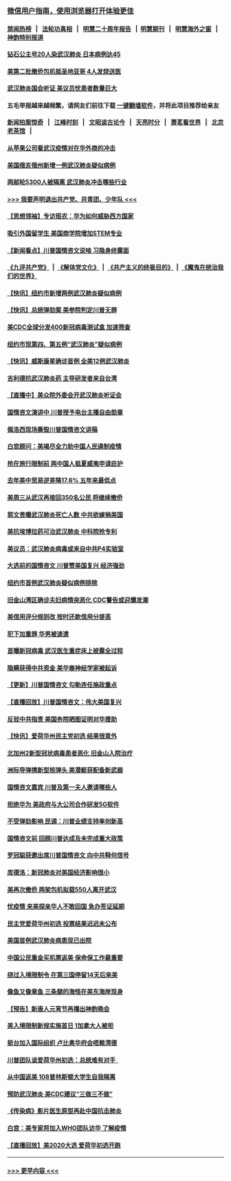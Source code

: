 ### [微信用户指南，使用浏览器打开体验更佳](https://github.com/gfw-breaker/banned-news1/blob/master/indexes/wechat-guide.md?t=0)
#### [禁闻热榜](热点新闻.md?t=0)  &nbsp;&nbsp;|&nbsp;&nbsp; [法轮功真相](https://github.com/gfw-breaker/truth/blob/master/README.md?t=0) &nbsp;&nbsp;|&nbsp;&nbsp; [明慧二十周年报告](https://github.com/gfw-breaker/mh-reports/blob/master/README.md?t=0) &nbsp;&nbsp;|&nbsp;&nbsp;[明慧期刊](https://github.com/gfw-breaker/mh-qikan) &nbsp;&nbsp;|&nbsp;&nbsp; [明慧海外之窗](https://github.com/gfw-breaker/mh-news/blob/master/README.md?t=0) &nbsp;&nbsp;|&nbsp;&nbsp; [神韵特别报道](https://github.com/gfw-breaker/mh-news/blob/master/shenyun.md?t=0)
#### [钻石公主号20人染武汉肺炎 日本病例达45](../pages/nsc412/n11847823.md?t=02061311) 
#### [美第二批撤侨包机抵圣地亚哥 4人发烧送医](../pages/nsc412/n11847923.md?t=02061311) 
#### [武汉肺炎国会听证 美议员忧患者数量巨大](../pages/nsc412/n11844851.md?t=02061311) 
#### 五毛举报越来越频繁，请网友们前往下载 [一键翻墙软件](https://github.com/gfw-breaker/ssr-accounts)，并将此项目推荐给亲友
#### [新闻拍案惊奇](https://github.com/gfw-breaker/banned-news1/blob/master/pages/link4.md) &nbsp;&nbsp;|&nbsp;&nbsp; [江峰时刻](https://github.com/gfw-breaker/banned-news1/blob/master/pages/link4.md) &nbsp;&nbsp;|&nbsp;&nbsp; [文昭谈古论今](https://github.com/gfw-breaker/banned-news1/blob/master/pages/link4.md) &nbsp;&nbsp;|&nbsp;&nbsp; [天亮时分](https://github.com/gfw-breaker/banned-news1/blob/master/pages/link4.md) &nbsp;&nbsp;|&nbsp;&nbsp; [萧茗看世界](https://github.com/gfw-breaker/banned-news1/blob/master/pages/link4.md) &nbsp;&nbsp;|&nbsp;&nbsp; [北京老茶馆](https://github.com/gfw-breaker/banned-news1/blob/master/pages/link4.md) &nbsp;&nbsp;|&nbsp;&nbsp; 
#### [从苹果公司看武汉疫情对在华外商的冲击](../pages/nsc412/n11847586.md?t=02061311) 
#### [美国俄亥俄州新增一例武汉肺炎疑似病例](../pages/nsc412/n11847714.md?t=02061311) 
#### [两邮轮5300人被隔离 武汉肺炎冲击哪些行业](../pages/nsc412/n11847456.md?t=02061311) 
#### [>>> 我要声明退出共产党、共青团、少年队 <<<](https://github.com/begood0513/goodnews/blob/master/quit/letter.md) 
#### [【思想领袖】专访班农：华为如何威胁西方国家](../pages/nsc412/n11847306.md?t=02061311) 
#### [吸引外国留学生 美国商学院增加STEM专业](../pages/nsc412/n11847417.md?t=02061311) 
#### [【新闻看点】川普国情咨文说啥 习隐身终露面](../pages/nsc412/n11847016.md?t=02061311) 
#### [《九评共产党》](https://github.com/begood0513/9ping.md/blob/master/README.md) &nbsp;|&nbsp; [《解体党文化》](../../../../jtdwh.md/blob/master/README.md)  &nbsp;|&nbsp; [《共产主义的终极目的》](../../../../gczydzjmd.md/blob/master/README.md) &nbsp;|&nbsp; [《魔鬼在统治我们的世界》](../../../../mgztzwmdsj.md/blob/master/README.md) 
#### [【快讯】纽约市新增两例武汉肺炎疑似病例](../pages/nsc412/n11847250.md?t=02061311) 
#### [【快讯】总统弹劾案 美参院判定川普无罪](../pages/nsc412/n11847316.md?t=02061311) 
#### [美CDC全球分发400新冠病毒测试盒 加速筛查](../pages/nsc412/n11847260.md?t=02061311) 
#### [纽约市现第四、第五例“武汉肺炎”疑似病例](../pages/nsc412/n11847332.md?t=02061311) 
#### [【快讯】威斯康星确诊首例 全美12例武汉肺炎](../pages/nsc412/n11847162.md?t=02061311) 
#### [吉利德抗武汉肺炎药 主导研发者来自台湾](../pages/nsc412/n11847064.md?t=02061311) 
#### [【直播中】美众院外委会开武汉肺炎听证会](../pages/nsc412/n11846727.md?t=02061311) 
#### [国情咨文演讲中 川普授予电台主播自由勋章](../pages/nsc412/n11846815.md?t=02061311) 
#### [佩洛西现场撕毁川普国情咨文讲稿](../pages/nsc412/n11846724.md?t=02061311) 
#### [白宫顾问：美竭尽全力助中国人民遏制疫情](../pages/nsc412/n11846756.md?t=02061311) 
#### [抢在旅行限制前 两中国人抵夏威夷申请庇护](../pages/nsc412/n11846866.md?t=02061311) 
#### [去年美中贸易逆差降17.6% 五年来最低点](../pages/nsc412/n11846755.md?t=02061311) 
#### [美周三从武汉再接回350名公民 将继续撤侨](../pages/nsc412/n11846705.md?t=02061311) 
#### [郭文贵曝武汉肺炎死亡人数 中共欲嫁祸美国](../pages/nsc412/n11846240.md?t=02061311) 
#### [美抗埃博拉药可治武汉肺炎 中科院抢专利](../pages/nsc412/n11846409.md?t=02061311) 
#### [美议员：武汉肺炎病毒或来自中共P4实验室](../pages/nsc412/n11846043.md?t=02061311) 
#### [大选前的国情咨文 川普赞美国复兴 经济强劲](../pages/nsc412/n11845526.md?t=02061311) 
#### [纽约市首例武汉肺炎疑似病例排除](../pages/nsc412/n11844989.md?t=02061311) 
#### [旧金山湾区确诊夫妇病情突恶化 CDC警告或迎爆发潮](../pages/nsc412/n11845730.md?t=02061311) 
#### [美信用评分规则改  按时还款信用分提高](../pages/nsc412/n11845488.md?t=02061311) 
#### [犯下加重罪 华男被速遣](../pages/nsc412/n11845476.md?t=02061311) 
#### [首曝新冠病毒 武汉医生重症床上披露全过程](../pages/nsc412/n11845150.md?t=02061311) 
#### [隐瞒获得中共资金 美华裔神经学家被起诉](../pages/nsc412/n11844879.md?t=02061311) 
#### [【更新】川普国情咨文 勾勒连任施政重点](../pages/nsc412/n11845223.md?t=02061311) 
#### [【直播回放】川普国情咨文：伟大美国复兴](../pages/nsc412/n11842079.md?t=02061311) 
#### [反驳中共指责 美国务院晒图证明对华援助](../pages/nsc412/n11844859.md?t=02061311) 
#### [【快讯】爱荷华州民主党初选 结果很意外](../pages/nsc412/n11844878.md?t=02061311) 
#### [北加州2新型冠状病毒患者恶化 旧金山入院治疗](../pages/nsc412/n11844842.md?t=02061311) 
#### [洲际导弹携新型核弹头 美潜艇获配备新武器](../pages/nsc412/n11844680.md?t=02061311) 
#### [国情咨文嘉宾 川普及第一夫人邀请哪些人](../pages/nsc412/n11844712.md?t=02061311) 
#### [拒绝华为 美政府与大公司合作研发5G软件](../pages/nsc412/n11844625.md?t=02061311) 
#### [不受弹劾影响 民调：川普业绩支持率创新高](../pages/nsc412/n11844622.md?t=02061311) 
#### [国情咨文前 回顾川普达成及未完成重大政策](../pages/nsc412/n11844581.md?t=02061311) 
#### [罗冠聪获邀出席川普国情咨文 向中共释何信号](../pages/nsc412/n11844355.md?t=02061311) 
#### [库德洛：新冠肺炎对美国经济影响很小](../pages/nsc412/n11844418.md?t=02061311) 
#### [美再次撤侨 两架包机拟载550人离开武汉](../pages/nsc412/n11844407.md?t=02061311) 
#### [忧疫情 来美探亲华人不敢回国 急办签证延期](../pages/nsc412/n11843344.md?t=02061311) 
#### [民主党爱荷华州初选 投票结果迟迟未公布](../pages/nsc412/n11844207.md?t=02061311) 
#### [美国首例武汉肺炎病患现已出院](../pages/nsc412/n11842740.md?t=02061311) 
#### [中国公民重金买机票返美 保命保工作最重要](../pages/nsc412/n11843282.md?t=02061311) 
#### [绕过入境限制令  在第三国停留14天后来美](../pages/nsc412/n11843341.md?t=02061311) 
#### [像鱼又像章鱼 三条腿的海怪在美东海岸现身](../pages/nsc412/n11843092.md?t=02061311) 
#### [【预告】新唐人元宵节再播出神韵晚会](../pages/nsc412/n11843192.md?t=02061311) 
#### [美入境限制新规实施首日 1加拿大人被拒](../pages/nsc412/n11843058.md?t=02061311) 
#### [挺台加入国际组织 卢比奥华府会唔赖清德](../pages/nsc412/n11843023.md?t=02061311) 
#### [川普团队谈爱荷华州初选：总统难有对手  ](../pages/nsc412/n11842867.md?t=02061311) 
#### [从中国返美 108普林斯顿大学生自我隔离](../pages/nsc412/n11842714.md?t=02061311) 
#### [预防武汉肺炎 美CDC建议“三做三不做”](../pages/nsc412/n11842700.md?t=02061311) 
#### [《传染病》影片医生原型再赴中国抗击肺炎](../pages/nsc412/n11842626.md?t=02061311) 
#### [白宫：美专家将加入WHO团队访华 了解疫情](../pages/nsc412/n11842198.md?t=02061311) 
#### [【直播回放】美2020大选 爱荷华初选开跑](../pages/nsc412/n11841820.md?t=02061311) 

----
#### [ >>> 更早内容 <<< ](../indexes/nsc412-earlier.md)
